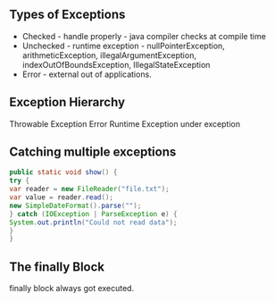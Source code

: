 ## Types of Exceptions
- Checked - handle properly - java compiler checks at compile time
- Unchecked - runtime exception - nullPointerException, arithmeticException, illegalArgumentException, indexOutOfBoundsException, IllegalStateException
- Error - external out of applications.

## Exception Hierarchy

Throwable
Exception  Error
Runtime Exception under exception

## Catching multiple exceptions

```java
public static void show() {  
try {  
var reader = new FileReader("file.txt");  
var value = reader.read();  
new SimpleDateFormat().parse("");  
} catch (IOException | ParseException e) {  
System.out.println("Could not read data");  
}  
}
```

## The finally Block

finally block always got executed.


